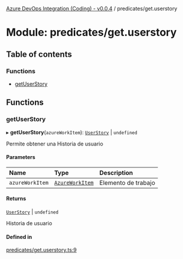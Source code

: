[Azure DevOps Integration (Coding) - v0.0.4](../README.md) / predicates/get.userstory

# Module: predicates/get.userstory

## Table of contents

### Functions

- [getUserStory](predicates_get_userstory.md#getuserstory)

## Functions

### getUserStory

▸ **getUserStory**(`azureWorkItem`): [`UserStory`](../classes/models_agile_userStory.UserStory.md) \| `undefined`

Permite obtener una Historia de usuario

#### Parameters

| Name | Type | Description |
| :------ | :------ | :------ |
| `azureWorkItem` | [`AzureWorkItem`](../classes/models_azureDevOps_azureWorkItem.AzureWorkItem.md) | Elemento de trabajo |

#### Returns

[`UserStory`](../classes/models_agile_userStory.UserStory.md) \| `undefined`

Historia de usuario

#### Defined in

[predicates/get.userstory.ts:9](https://github.com/jeysgar1/azure-devops-api-kms/blob/65a7ab4/src/predicates/get.userstory.ts#L9)
